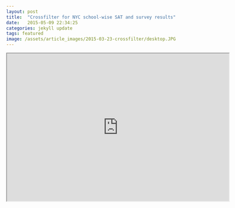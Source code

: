 ```yaml
---
layout: post
title:  "Crossfilter for NYC school-wise SAT and survey results"
date:   2015-05-09 22:34:25
categories: jekyll update
tags: featured
image: /assets/article_images/2015-03-23-crossfilter/desktop.JPG
---
```


<iframe src="https://github.com/casey-huang/casey-huang.github.io/edit/master/assets/crossfilter/index.html" width="600" height="400" marginwidth="0" marginheight="0" scrolling="no"></iframe>
